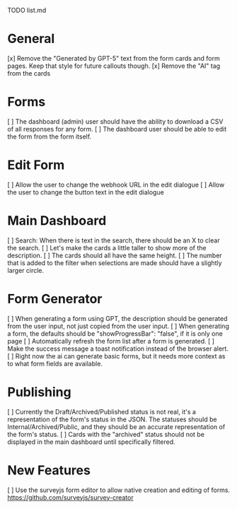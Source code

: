 TODO list.md

# General
[x] Remove the "Generated by GPT-5" text from the form cards and form pages. Keep that style for future callouts though.
[x] Remove the "AI" tag from the cards

# Forms
[ ] The dashboard (admin) user should have the ability to download a CSV of all responses for any form.
[ ] The dashboard user should be able to edit the form from the form itself. 

# Edit Form
[ ] Allow the user to change the webhook URL in the edit dialogue
[ ] Allow the user to change the button text in the edit dialogue

# Main Dashboard
[ ] Search: When there is text in the search, there should be an X to clear the search.
[ ] Let's make the cards a little taller to show more of the description.
[ ] The cards should all have the same height.
[ ] The number that is added to the filter when selections are made should have a slightly larger circle.


# Form Generator
[ ] When generating a form using GPT, the description should be generated from the user input, not just copied from the user input.
[ ] When generating a form, the defaults should be  "showProgressBar": "false", if it is only one page
[ ] Automatically refresh the form list after a form is generated.
[ ] Make the success message a toast notification instead of the browser alert.
[ ] Right now the ai can generate basic forms, but it needs more context as to what form fields are available.

# Publishing
[ ] Currently the Draft/Archived/Published status is not real, it's a representation of the form's status in the JSON. The statuses should be Internal/Archived/Public, and they should be an accurate representation of the form's status.
[ ] Cards with the "archived" status should not be displayed in the main dashboard until specifically filtered.

# New Features
[ ] Use the surveyjs form editor to allow native creation and editing of forms. https://github.com/surveyjs/survey-creator
